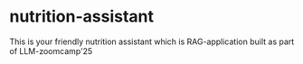 # nutrition-assistant
This is your friendly nutrition assistant which is RAG-application built as part of LLM-zoomcamp'25
